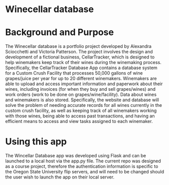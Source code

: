# Winecellar database

# Background and Purpose
The Winecellar database is a portfolio project developed by Alexandra Sciocchetti and Victoria Patterson. The project involves the design and development of a fictional business, CellarTracker, which is designed to help winemakers keep track of their wines during the winemaking process. Specifically, the CellarTracker Database App contains a database system for a Custom Crush Facility that processes 50,000 gallons of wine grapes/juice per year for up to 20 different winemakers. Winemakers are able to upload and access important information and paperwork about their wines, including invoices (for when they buy and sell grapes/wines) and work orders (work to be done on grapes/wine/facility). Data about wines and winemakers is also stored. Specifically, the website and database will solve the problem of needing accurate records for all wines currently in the custom crush facility, as well as keeping track of all winemakers working with those wines, being able to access past transactions, and having an efficient means to access and view tasks assigned to each winemaker. 

# Using this app
The Wincellar Database app was developed using Flask and can be launched to a local host via the app.py file. The current repo was designed as a course project, therefore the authentication information is specific to the Oregon State University flip servers, and will need to be changed should the user wish to launch the app on their local server. 
